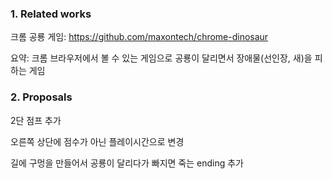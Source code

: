 ### 1. Related works

크롬 공룡 게임: https://github.com/maxontech/chrome-dinosaur

요약:  크롬 브라우저에서 볼 수 있는 게임으로 공룡이 달리면서 장애물(선인장, 새)을 피하는 게임

### 2. Proposals

2단 점프 추가

오른쪽 상단에 점수가 아닌 플레이시간으로 변경

길에 구멍을 만들어서 공룡이 달리다가 빠지면 죽는 ending 추가

   

